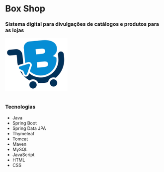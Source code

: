 # Box Shop
### Sistema digital para divulgações de catálogos e produtos para as lojas <br>

<img src="/logo.png" alt="Logo da BoxShop" width="200">

#

### Tecnologias
- Java
- Spring Boot
- Spring Data JPA
- Thymeleaf
- Tomcat
- Maven
- MySQL
- JavaScript
- HTML
- CSS
